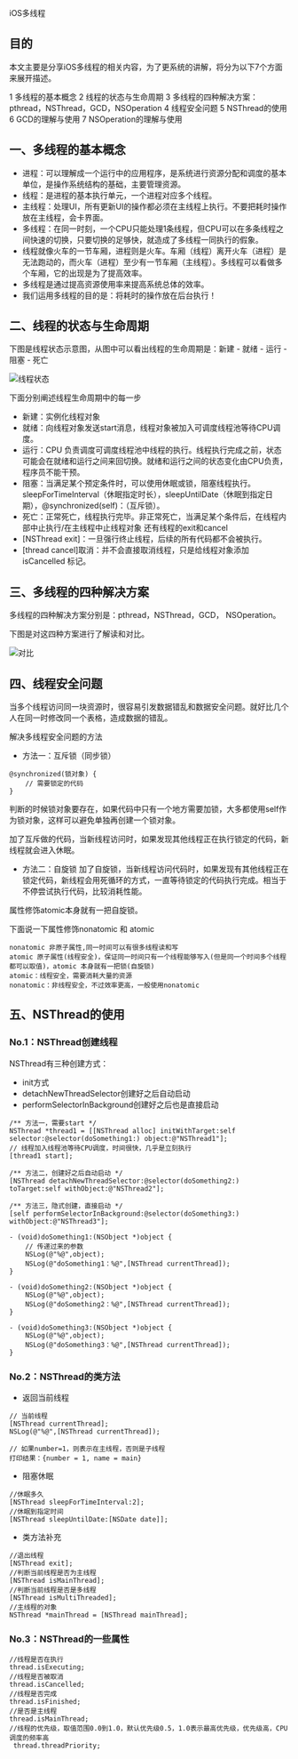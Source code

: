 iOS多线程

## 目的

本文主要是分享iOS多线程的相关内容，为了更系统的讲解，将分为以下7个方面来展开描述。

1 多线程的基本概念
2 线程的状态与生命周期
3 多线程的四种解决方案：pthread，NSThread，GCD，NSOperation
4 线程安全问题
5 NSThread的使用
6 GCD的理解与使用
7 NSOperation的理解与使用


## 一、多线程的基本概念

* 进程：可以理解成一个运行中的应用程序，是系统进行资源分配和调度的基本单位，是操作系统结构的基础，主要管理资源。
* 线程：是进程的基本执行单元，一个进程对应多个线程。
* 主线程：处理UI，所有更新UI的操作都必须在主线程上执行。不要把耗时操作放在主线程，会卡界面。
* 多线程：在同一时刻，一个CPU只能处理1条线程，但CPU可以在多条线程之间快速的切换，只要切换的足够快，就造成了多线程一同执行的假象。
* 线程就像火车的一节车厢，进程则是火车。车厢（线程）离开火车（进程）是无法跑动的，而火车（进程）至少有一节车厢（主线程）。多线程可以看做多个车厢，它的出现是为了提高效率。
* 多线程是通过提高资源使用率来提高系统总体的效率。
* 我们运用多线程的目的是：将耗时的操作放在后台执行！
## 二、线程的状态与生命周期

下图是线程状态示意图，从图中可以看出线程的生命周期是：新建 - 就绪 - 运行 - 阻塞 - 死亡

![线程状态](http://cc.cocimg.com/api/uploads/20170707/1499394752139363.png)

下面分别阐述线程生命周期中的每一步

* 新建：实例化线程对象
* 就绪：向线程对象发送start消息，线程对象被加入可调度线程池等待CPU调度。
* 运行：CPU 负责调度可调度线程池中线程的执行。线程执行完成之前，状态可能会在就绪和运行之间来回切换。就绪和运行之间的状态变化由CPU负责，程序员不能干预。
* 阻塞：当满足某个预定条件时，可以使用休眠或锁，阻塞线程执行。sleepForTimeInterval（休眠指定时长），sleepUntilDate（休眠到指定日期），@synchronized(self)：（互斥锁）。
* 死亡：正常死亡，线程执行完毕。非正常死亡，当满足某个条件后，在线程内部中止执行/在主线程中止线程对象
还有线程的exit和cancel
* [NSThread exit]：一旦强行终止线程，后续的所有代码都不会被执行。
* [thread cancel]取消：并不会直接取消线程，只是给线程对象添加 isCancelled 标记。

## 三、多线程的四种解决方案

多线程的四种解决方案分别是：pthread，NSThread，GCD， NSOperation。

下图是对这四种方案进行了解读和对比。

![对比](http://cc.cocimg.com/api/uploads/20170707/1499394732413995.png)

## 四、线程安全问题

当多个线程访问同一块资源时，很容易引发数据错乱和数据安全问题。就好比几个人在同一时修改同一个表格，造成数据的错乱。

解决多线程安全问题的方法

* 方法一：互斥锁（同步锁）

```
@synchronized(锁对象) {
    // 需要锁定的代码
}
```

判断的时候锁对象要存在，如果代码中只有一个地方需要加锁，大多都使用self作为锁对象，这样可以避免单独再创建一个锁对象。

加了互斥做的代码，当新线程访问时，如果发现其他线程正在执行锁定的代码，新线程就会进入休眠。


* 方法二：自旋锁
加了自旋锁，当新线程访问代码时，如果发现有其他线程正在锁定代码，新线程会用死循环的方式，一直等待锁定的代码执行完成。相当于不停尝试执行代码，比较消耗性能。

属性修饰atomic本身就有一把自旋锁。

下面说一下属性修饰nonatomic 和 atomic

```
nonatomic 非原子属性,同一时间可以有很多线程读和写
atomic 原子属性(线程安全)，保证同一时间只有一个线程能够写入(但是同一个时间多个线程都可以取值)，atomic 本身就有一把锁(自旋锁)
atomic：线程安全，需要消耗大量的资源
nonatomic：非线程安全，不过效率更高，一般使用nonatomic
```

## 五、NSThread的使用

### No.1：NSThread创建线程

NSThread有三种创建方式：

* init方式
* detachNewThreadSelector创建好之后自动启动
* performSelectorInBackground创建好之后也是直接启动

```
/** 方法一，需要start */
NSThread *thread1 = [[NSThread alloc] initWithTarget:self selector:@selector(doSomething1:) object:@"NSThread1"];
// 线程加入线程池等待CPU调度，时间很快，几乎是立刻执行
[thread1 start];
 
/** 方法二，创建好之后自动启动 */
[NSThread detachNewThreadSelector:@selector(doSomething2:) toTarget:self withObject:@"NSThread2"];
 
/** 方法三，隐式创建，直接启动 */
[self performSelectorInBackground:@selector(doSomething3:) withObject:@"NSThread3"];
 
- (void)doSomething1:(NSObject *)object {
    // 传递过来的参数
    NSLog(@"%@",object);
    NSLog(@"doSomething1：%@",[NSThread currentThread]);
}
 
- (void)doSomething2:(NSObject *)object {
    NSLog(@"%@",object);
    NSLog(@"doSomething2：%@",[NSThread currentThread]);
}
 
- (void)doSomething3:(NSObject *)object {
    NSLog(@"%@",object);
    NSLog(@"doSomething3：%@",[NSThread currentThread]);
}
```

### No.2：NSThread的类方法

* 返回当前线程

```
// 当前线程
[NSThread currentThread];
NSLog(@"%@",[NSThread currentThread]);
 
// 如果number=1，则表示在主线程，否则是子线程
打印结果：{number = 1, name = main}
```

* 阻塞休眠

```
//休眠多久
[NSThread sleepForTimeInterval:2];
//休眠到指定时间
[NSThread sleepUntilDate:[NSDate date]];
```

* 类方法补充

```
//退出线程
[NSThread exit];
//判断当前线程是否为主线程
[NSThread isMainThread];
//判断当前线程是否是多线程
[NSThread isMultiThreaded];
//主线程的对象
NSThread *mainThread = [NSThread mainThread];
```

### No.3：NSThread的一些属性

```
//线程是否在执行
thread.isExecuting;
//线程是否被取消
thread.isCancelled;
//线程是否完成
thread.isFinished;
//是否是主线程
thread.isMainThread;
//线程的优先级，取值范围0.0到1.0，默认优先级0.5，1.0表示最高优先级，优先级高，CPU调度的频率高
 thread.threadPriority;
```








